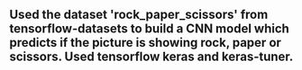 ## Used the dataset 'rock_paper_scissors' from tensorflow-datasets to build a CNN model which predicts if the picture is showing rock, paper or scissors. Used tensorflow keras and keras-tuner.
